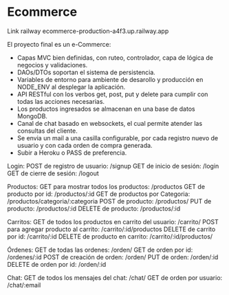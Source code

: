 # Ecommerce
Link railway
ecommerce-production-a4f3.up.railway.app

El proyecto final es un e-Commerce:

- Capas MVC bien definidas, con ruteo, controlador, capa de lógica de negocios y validaciones.
- DAOs/DTOs soportan el sistema de persistencia.
- Variables de entorno para ambiente de desarollo y producción en NODE_ENV al desplegar la aplicación.
- API RESTful con los verbos get, post, put y delete para cumplir con todas las acciones necesarias.
- Los productos ingresados se almacenan en una base de datos MongoDB. 
- Canal de chat basado en websockets, el cual permite atender las consultas del cliente.
- Se envia un mail a una casilla configurable, por cada registro nuevo de usuario y con cada orden de compra generada.
- Subir a Heroku o PASS de preferencia.

Login:
POST de registro de usuario: /signup
GET de inicio de sesión: /login
GET de cierre de sesión: /logout

Productos:
GET para mostrar todos los productos: /productos
GET de producto por id: /productos/:id
GET de productos por Categoria: /productos/categoria/:categoria
POST de producto: /productos/
PUT de producto: /productos/:id
DELETE de producto: /productos/:id

Carritos:
GET de todos los productos en carrito del usuario: /carrito/
POST para agregar producto al carrito: /carrito/:id/productos
DELETE de carrito por id: /carrito/:id
DELETE de producto en carrito: /carrito/:id/productos/

Órdenes:
GET de todas las ordenes: /orden/
GET de orden por id: /ordenes/:id
POST de creación de orden: /orden/
PUT de orden: /orden/:id
DELETE de orden por id: /orden/:id

Chat:
GET de todos los mensajes del chat: /chat/
GET de orden por usuario: /chat/:email
